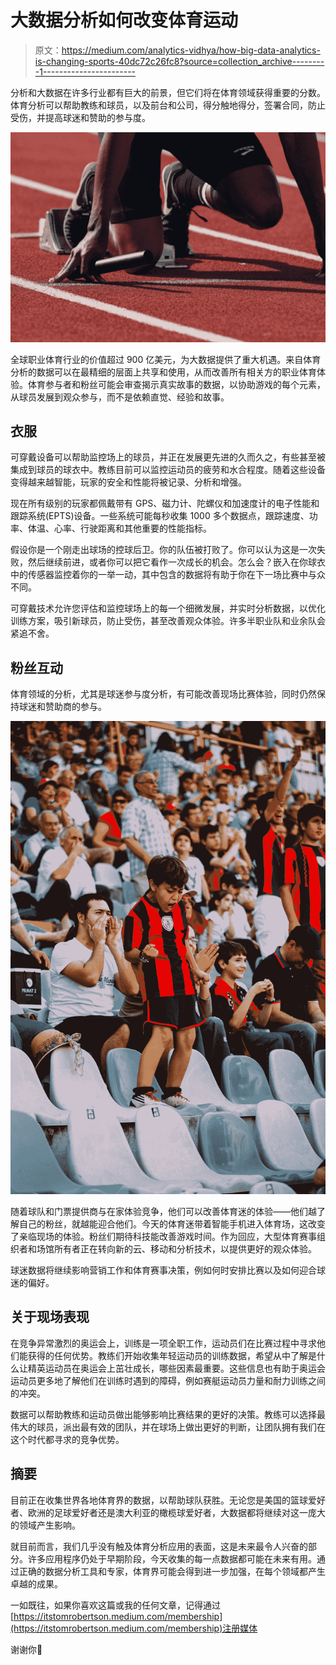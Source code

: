 # 大数据分析如何改变体育运动

> 原文：<https://medium.com/analytics-vidhya/how-big-data-analytics-is-changing-sports-40dc72c26fc8?source=collection_archive---------1----------------------->

分析和大数据在许多行业都有巨大的前景，但它们将在体育领域获得重要的分数。体育分析可以帮助教练和球员，以及前台和公司，得分触地得分，签署合同，防止受伤，并提高球迷和赞助的参与度。

![](img/ba9e9c9f4a18c6a6dcb65a1b0604056c.png)

全球职业体育行业的价值超过 900 亿美元，为大数据提供了重大机遇。来自体育分析的数据可以在最精细的层面上共享和使用，从而改善所有相关方的职业体育体验。体育参与者和粉丝可能会审查揭示真实故事的数据，以协助游戏的每个元素，从球员发展到观众参与，而不是依赖直觉、经验和故事。

## 衣服

可穿戴设备可以帮助监控场上的球员，并正在发展更先进的久而久之，有些甚至被集成到球员的球衣中。教练目前可以监控运动员的疲劳和水合程度。随着这些设备变得越来越智能，玩家的安全和性能将被记录、分析和增强。

现在所有级别的玩家都佩戴带有 GPS、磁力计、陀螺仪和加速度计的电子性能和跟踪系统(EPTS)设备。一些系统可能每秒收集 1000 多个数据点，跟踪速度、功率、体温、心率、行驶距离和其他重要的性能指标。

假设你是一个刚走出球场的控球后卫。你的队伍被打败了。你可以认为这是一次失败，然后继续前进，或者你可以把它看作一次成长的机会。怎么会？嵌入在你球衣中的传感器监控着你的一举一动，其中包含的数据将有助于你在下一场比赛中与众不同。

可穿戴技术允许您评估和监控球场上的每一个细微发展，并实时分析数据，以优化训练方案，吸引新球员，防止受伤，甚至改善观众体验。许多半职业队和业余队会紧追不舍。

## 粉丝互动

体育领域的分析，尤其是球迷参与度分析，有可能改善现场比赛体验，同时仍然保持球迷和赞助商的参与。

![](img/869d55461207e3da1bb9ede46f69d205.png)

随着球队和门票提供商与在家体验竞争，他们可以改善体育迷的体验——他们越了解自己的粉丝，就越能迎合他们。今天的体育迷带着智能手机进入体育场，这改变了亲临现场的体验。粉丝们期待科技能改善游戏时间。作为回应，大型体育赛事组织者和场馆所有者正在转向新的云、移动和分析技术，以提供更好的观众体验。

球迷数据将继续影响营销工作和体育赛事决策，例如何时安排比赛以及如何迎合球迷的偏好。

## 关于现场表现

在竞争异常激烈的奥运会上，训练是一项全职工作，运动员们在比赛过程中寻求他们能获得的任何优势。教练们开始收集年轻运动员的训练数据，希望从中了解是什么让精英运动员在奥运会上茁壮成长，哪些因素最重要。这些信息也有助于奥运会运动员更多地了解他们在训练时遇到的障碍，例如赛艇运动员力量和耐力训练之间的冲突。

数据可以帮助教练和运动员做出能够影响比赛结果的更好的决策。教练可以选择最伟大的球员，派出最有效的团队，并在球场上做出更好的判断，让团队拥有我们在这个时代都寻求的竞争优势。

## 摘要

目前正在收集世界各地体育界的数据，以帮助球队获胜。无论您是美国的篮球爱好者、欧洲的足球爱好者还是澳大利亚的橄榄球爱好者，大数据都将继续对这一庞大的领域产生影响。

就目前而言，我们几乎没有触及体育分析应用的表面，这是未来最令人兴奋的部分。许多应用程序仍处于早期阶段，今天收集的每一点数据都可能在未来有用。通过正确的数据分析工具和专家，体育界可能会得到进一步加强，在每个领域都产生卓越的成果。

一如既往，如果你喜欢这篇或我的任何文章，记得通过[https://itstomrobertson.medium.com/membership](https://itstomrobertson.medium.com/membership)注册媒体

谢谢你🙏